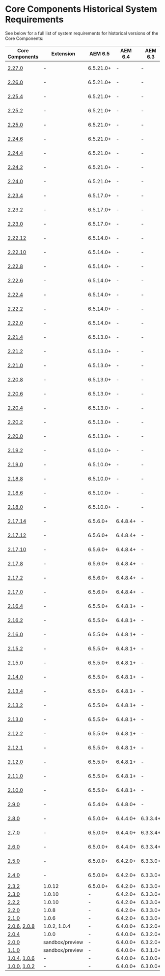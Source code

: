 # Core Components Historical System Requirements

See below for a full list of system requirements for historical versions of the Core Components:

Core Components | Extension | AEM 6.5   | AEM 6.4 | AEM 6.3 | Java  | Maven
----------------|-----------|-----------|---------|---------|-------|------
[2.27.0](https://github.com/adobe/aem-core-wcm-components/releases/tag/core.wcm.components.reactor-2.27.0) | - | 6.5.21.0+ | - | - | 8, 11 | 3.3.9+
[2.26.0](https://github.com/adobe/aem-core-wcm-components/releases/tag/core.wcm.components.reactor-2.26.0) | - | 6.5.21.0+ | - | - | 8, 11 | 3.3.9+
[2.25.4](https://github.com/adobe/aem-core-wcm-components/releases/tag/core.wcm.components.reactor-2.25.4) | - | 6.5.21.0+ | - | - | 8, 11 | 3.3.9+
[2.25.2](https://github.com/adobe/aem-core-wcm-components/releases/tag/core.wcm.components.reactor-2.25.2) | - | 6.5.21.0+ | - | - | 8, 11 | 3.3.9+
[2.25.0](https://github.com/adobe/aem-core-wcm-components/releases/tag/core.wcm.components.reactor-2.25.0) | - | 6.5.21.0+ | - | - | 8, 11 | 3.3.9+
[2.24.6](https://github.com/adobe/aem-core-wcm-components/releases/tag/core.wcm.components.reactor-2.24.6) | - | 6.5.21.0+ | - | - | 8, 11 | 3.3.9+
[2.24.4](https://github.com/adobe/aem-core-wcm-components/releases/tag/core.wcm.components.reactor-2.24.4) | - | 6.5.21.0+ | - | - | 8, 11 | 3.3.9+
[2.24.2](https://github.com/adobe/aem-core-wcm-components/releases/tag/core.wcm.components.reactor-2.24.2) | - | 6.5.21.0+ | - | - | 8, 11 | 3.3.9+
[2.24.0](https://github.com/adobe/aem-core-wcm-components/releases/tag/core.wcm.components.reactor-2.24.0) | - | 6.5.21.0+ | - | - | 8, 11 | 3.3.9+
[2.23.4](https://github.com/adobe/aem-core-wcm-components/releases/tag/core.wcm.components.reactor-2.23.4) | - | 6.5.17.0+ | - | - | 8, 11 | 3.3.9+
[2.23.2](https://github.com/adobe/aem-core-wcm-components/releases/tag/core.wcm.components.reactor-2.23.2) | - | 6.5.17.0+ | - | - | 8, 11 | 3.3.9+
[2.23.0](https://github.com/adobe/aem-core-wcm-components/releases/tag/core.wcm.components.reactor-2.23.0) | - | 6.5.17.0+ | - | - | 8, 11 | 3.3.9+
[2.22.12](https://github.com/adobe/aem-core-wcm-components/releases/tag/core.wcm.components.reactor-2.22.12) | - | 6.5.14.0+ | - | - | 8, 11 | 3.3.9+
[2.22.10](https://github.com/adobe/aem-core-wcm-components/releases/tag/core.wcm.components.reactor-2.22.10) | - | 6.5.14.0+ | - | - | 8, 11 | 3.3.9+
[2.22.8](https://github.com/adobe/aem-core-wcm-components/releases/tag/core.wcm.components.reactor-2.22.8) | - | 6.5.14.0+ | - | - | 8, 11 | 3.3.9+
[2.22.6](https://github.com/adobe/aem-core-wcm-components/releases/tag/core.wcm.components.reactor-2.22.6) | - | 6.5.14.0+ | - | - | 8, 11 | 3.3.9+
[2.22.4](https://github.com/adobe/aem-core-wcm-components/releases/tag/core.wcm.components.reactor-2.22.4) | - | 6.5.14.0+ | - | - | 8, 11 | 3.3.9+
[2.22.2](https://github.com/adobe/aem-core-wcm-components/releases/tag/core.wcm.components.reactor-2.22.2) | - | 6.5.14.0+ | - | - | 8, 11 | 3.3.9+
[2.22.0](https://github.com/adobe/aem-core-wcm-components/releases/tag/core.wcm.components.reactor-2.22.0) | - | 6.5.14.0+ | - | - | 8, 11 | 3.3.9+
[2.21.4](https://github.com/adobe/aem-core-wcm-components/releases/tag/core.wcm.components.reactor-2.21.4) | - | 6.5.13.0+ | - | - | 8, 11 | 3.3.9+
[2.21.2](https://github.com/adobe/aem-core-wcm-components/releases/tag/core.wcm.components.reactor-2.21.2) | - | 6.5.13.0+ | - | - | 8, 11 | 3.3.9+
[2.21.0](https://github.com/adobe/aem-core-wcm-components/releases/tag/core.wcm.components.reactor-2.21.0) | - | 6.5.13.0+ | - | - | 8, 11 | 3.3.9+
[2.20.8](https://github.com/adobe/aem-core-wcm-components/releases/tag/core.wcm.components.reactor-2.20.8) | - | 6.5.13.0+ | - | - | 8, 11 | 3.3.9+
[2.20.6](https://github.com/adobe/aem-core-wcm-components/releases/tag/core.wcm.components.reactor-2.20.6) | - | 6.5.13.0+ | - | - | 8, 11 | 3.3.9+
[2.20.4](https://github.com/adobe/aem-core-wcm-components/releases/tag/core.wcm.components.reactor-2.20.4) | - | 6.5.13.0+ | - | - | 8, 11 | 3.3.9+
[2.20.2](https://github.com/adobe/aem-core-wcm-components/releases/tag/core.wcm.components.reactor-2.20.2) | - | 6.5.13.0+ | - | - | 8, 11 | 3.3.9+
[2.20.0](https://github.com/adobe/aem-core-wcm-components/releases/tag/core.wcm.components.reactor-2.20.0) | - | 6.5.13.0+ | - | - | 8, 11 | 3.3.9+
[2.19.2](https://github.com/adobe/aem-core-wcm-components/releases/tag/core.wcm.components.reactor-2.19.2) | - | 6.5.10.0+ |  -  |  -  | 8, 11 | 3.3.9+
[2.19.0](https://github.com/adobe/aem-core-wcm-components/releases/tag/core.wcm.components.reactor-2.19.0) | - | 6.5.10.0+ |  -  |  -  | 8, 11 | 3.3.9+
[2.18.8](https://github.com/adobe/aem-core-wcm-components/releases/tag/core.wcm.components.reactor-2.18.8) | - | 6.5.10.0+ |  -  |  -  | 8, 11 | 3.3.9+
[2.18.6](https://github.com/adobe/aem-core-wcm-components/releases/tag/core.wcm.components.reactor-2.18.6) | - | 6.5.10.0+ |  -  |  -  | 8, 11 | 3.3.9+
[2.18.0](https://github.com/adobe/aem-core-wcm-components/releases/tag/core.wcm.components.reactor-2.18.0) | - | 6.5.10.0+ |  -  |  -  | 8, 11 | 3.3.9+
[2.17.14](https://github.com/adobe/aem-core-wcm-components/releases/tag/core.wcm.components.reactor-2.17.14) | - | 6.5.6.0+  | 6.4.8.4+ |  -  | 8, 11 | 3.3.9+
[2.17.12](https://github.com/adobe/aem-core-wcm-components/releases/tag/core.wcm.components.reactor-2.17.12) | - | 6.5.6.0+  | 6.4.8.4+ |  -  | 8, 11 | 3.3.9+
[2.17.10](https://github.com/adobe/aem-core-wcm-components/releases/tag/core.wcm.components.reactor-2.17.10) | - | 6.5.6.0+  | 6.4.8.4+ |  -  | 8, 11 | 3.3.9+
[2.17.8](https://github.com/adobe/aem-core-wcm-components/releases/tag/core.wcm.components.reactor-2.17.8) | - | 6.5.6.0+  | 6.4.8.4+ |  -  | 8, 11 | 3.3.9+
[2.17.2](https://github.com/adobe/aem-core-wcm-components/releases/tag/core.wcm.components.reactor-2.17.2) | - | 6.5.6.0+  | 6.4.8.4+ |  -  | 8, 11 | 3.3.9+
[2.17.0](https://github.com/adobe/aem-core-wcm-components/releases/tag/core.wcm.components.reactor-2.17.0) | - | 6.5.6.0+  | 6.4.8.4+ |  -  | 8, 11 | 3.3.9+
[2.16.4](https://github.com/adobe/aem-core-wcm-components/releases/tag/core.wcm.components.reactor-2.16.4) | - | 6.5.5.0+  | 6.4.8.1+ |  -  | 8, 11 | 3.3.9+
[2.16.2](https://github.com/adobe/aem-core-wcm-components/releases/tag/core.wcm.components.reactor-2.16.2) | - | 6.5.5.0+  | 6.4.8.1+ |  -  | 8, 11 | 3.3.9+
[2.16.0](https://github.com/adobe/aem-core-wcm-components/releases/tag/core.wcm.components.reactor-2.16.0) | - | 6.5.5.0+  | 6.4.8.1+ |  -  | 8, 11 | 3.3.9+
[2.15.2](https://github.com/adobe/aem-core-wcm-components/releases/tag/core.wcm.components.reactor-2.15.2) | - | 6.5.5.0+  | 6.4.8.1+ |  -  | 8, 11 | 3.3.9+
[2.15.0](https://github.com/adobe/aem-core-wcm-components/releases/tag/core.wcm.components.reactor-2.15.0) | - | 6.5.5.0+  | 6.4.8.1+ |  -  | 8, 11 | 3.3.9+
[2.14.0](https://github.com/adobe/aem-core-wcm-components/releases/tag/core.wcm.components.reactor-2.14.0) | - | 6.5.5.0+  | 6.4.8.1+ |  -  | 8, 11 | 3.3.9+
[2.13.4](https://github.com/adobe/aem-core-wcm-components/releases/tag/core.wcm.components.reactor-2.13.4) | - | 6.5.5.0+  | 6.4.8.1+ |  -  | 8, 11 | 3.3.9+
[2.13.2](https://github.com/adobe/aem-core-wcm-components/releases/tag/core.wcm.components.reactor-2.13.2) | - | 6.5.5.0+  | 6.4.8.1+ |  -  | 8, 11 | 3.3.9+
[2.13.0](https://github.com/adobe/aem-core-wcm-components/releases/tag/core.wcm.components.reactor-2.13.0) | - | 6.5.5.0+  | 6.4.8.1+ |  -  | 8, 11 | 3.3.9+
[2.12.2](https://github.com/adobe/aem-core-wcm-components/releases/tag/core.wcm.components.reactor-2.12.2) | - | 6.5.5.0+  | 6.4.8.1+ |  -  | 8, 11 | 3.3.9+
[2.12.1](https://github.com/adobe/aem-core-wcm-components/releases/tag/core.wcm.components.reactor-2.12.1) | - | 6.5.5.0+  | 6.4.8.1+ |  -  | 8, 11 | 3.3.9+
[2.12.0](https://github.com/adobe/aem-core-wcm-components/releases/tag/core.wcm.components.reactor-2.12.0) | - | 6.5.5.0+  | 6.4.8.1+ |  -  | 8, 11 | 3.3.9+
[2.11.0](https://github.com/adobe/aem-core-wcm-components/releases/tag/core.wcm.components.reactor-2.11.0) | - | 6.5.5.0+  | 6.4.8.1+ |  -  | 8, 11 | 3.3.9+
[2.10.0](https://github.com/adobe/aem-core-wcm-components/releases/tag/core.wcm.components.reactor-2.10.0) | - | 6.5.5.0+  | 6.4.8.1+ |  - | 8, 11
[2.9.0](https://github.com/adobe/aem-core-wcm-components/releases/tag/core.wcm.components.reactor-2.9.0) | - | 6.5.4.0+  | 6.4.8.0+ |  - | 8, 11
[2.8.0](https://github.com/adobe/aem-core-wcm-components/releases/tag/core.wcm.components.reactor-2.8.0) | - | 6.5.0.0+  | 6.4.4.0+ | 6.3.3.4+ | 8, 11
[2.7.0](https://github.com/adobe/aem-core-wcm-components/releases/tag/core.wcm.components.reactor-2.7.0) | - | 6.5.0.0+  | 6.4.4.0+ | 6.3.3.4+ | 8, 11
[2.6.0](https://github.com/adobe/aem-core-wcm-components/releases/tag/core.wcm.components.reactor-2.6.0) | - | 6.5.0.0+  | 6.4.4.0+ | 6.3.3.4+ | 8, 11
[2.5.0](https://github.com/adobe/aem-core-wcm-components/releases/tag/core.wcm.components.reactor-2.5.0) | - | 6.5.0.0+  | 6.4.2.0+ | 6.3.3.0+ | 8, 11
[2.4.0](https://github.com/adobe/aem-core-wcm-components/releases/tag/core.wcm.components.reactor-2.4.0) | - | 6.5.0.0+  | 6.4.2.0+ | 6.3.3.0+ | 8, 11
[2.3.2](https://github.com/adobe/aem-core-wcm-components/releases/tag/core.wcm.components.reactor-2.3.2) | 1.0.12 | 6.5.0.0+  | 6.4.2.0+ | 6.3.3.0+ | 8
[2.3.0](https://github.com/adobe/aem-core-wcm-components/releases/tag/core.wcm.components.reactor-2.3.0) | 1.0.10 | -         | 6.4.2.0+ | 6.3.3.0+ | 8
[2.2.2](https://github.com/adobe/aem-core-wcm-components/releases/tag/core.wcm.components.reactor-2.2.2) | 1.0.10 | -         | 6.4.2.0+ | 6.3.3.0+ | 8
[2.2.0](https://github.com/adobe/aem-core-wcm-components/releases/tag/core.wcm.components.reactor-2.2.0) | 1.0.8 | -         | 6.4.2.0+ | 6.3.3.0+ | 8
[2.1.0](https://github.com/adobe/aem-core-wcm-components/releases/tag/core.wcm.components.reactor-2.1.0) | 1.0.6 | -         | 6.4.2.0+ | 6.3.3.0+ | 8
[2.0.6](https://github.com/adobe/aem-core-wcm-components/releases/tag/core.wcm.components.reactor-2.0.6), [2.0.8](https://github.com/adobe/aem-core-wcm-components/releases/tag/core.wcm.components.reactor-2.0.8) | 1.0.2, 1.0.4 | -         | 6.4.0.0+ | 6.3.2.0+ | 8
[2.0.4](https://github.com/adobe/aem-core-wcm-components/releases/tag/core.wcm.components.reactor-2.0.4) | 1.0.0 | -         | 6.4.0.0+ | 6.3.2.0+ | 8
[2.0.0](https://github.com/adobe/aem-core-wcm-components/releases/tag/core.wcm.components.reactor-2.0.0) | sandbox/preview | -         | 6.4.0.0+ | 6.3.2.0+ | 8
[1.1.0](https://github.com/adobe/aem-core-wcm-components/releases/tag/core.wcm.components.reactor-1.1.0) | sandbox/preview | -         | 6.4.0.0+ | 6.3.1.0+ | 8
[1.0.4](https://github.com/adobe/aem-core-wcm-components/releases/tag/core.wcm.components.reactor-1.0.4), [1.0.6](https://github.com/adobe/aem-core-wcm-components/releases/tag/core.wcm.components.reactor-1.0.6) | - | -         | 6.4.0.0+ | 6.3.0.0+ | 8
[1.0.0](https://github.com/adobe/aem-core-wcm-components/releases/tag/core.wcm.components.reactor-1.0.0), [1.0.2](https://github.com/adobe/aem-core-wcm-components/releases/tag/core.wcm.components.all-1.0.2) | - | -         | 6.4.0.0+ | 6.3.0.0+ | 7
